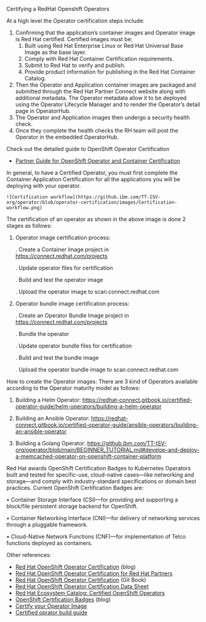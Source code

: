 Certifying a RedHat Openshift Operators 

 At a high level the Operator certification steps include:
 1. Confirming that the application’s container images and Operator image is Red Hat certified. Certified images must be:
    1. Built using Red Hat Enterprise Linux or Red Hat Universal Base Image as the base layer.
    2. Comply with Red Hat Container Certification requirements.
    3. Submit to Red Hat to verify and publish.
    4. Provide product information for publishing in the Red Hat Container Catalog.
2. Then the Operator and Application container images are packaged and submitted through the Red Hat Partner Connect website along with additional metadata. The Operator metadata allow it to be deployed using the Operator Lifecycle Manager and to render the Operator’s detail page in OperatorHub.
3. The Operator and Application images then undergo a security health check.
4. Once they complete the health checks the RH team will post the Operator in the embedded OperatorHub.

Check out the detailed guide to OpenShift Operator Certification
- [Partner Guide for OpenShift Operator and Container Certification](https://redhat-connect.gitbook.io/partner-guide-for-red-hat-openshift-and-container/)

In general, to have a Certified Operator, you must first complete the Container Application Certification for all the applications you will be deploying with your operator. 

    ![Certification workflow](https://github.ibm.com/TT-ISV-org/operator/blob/operator-certification/images/Certification-workflow.png)

The certification of an operator as shown in the above image is done 2 stages as follows:

1. Operator image certification process:

    . Create a Container Image project in https://connect.redhat.com/projects

    . Update operator files for certification
    
    . Build and test the operator image
    
    . Upload the operator image to scan.connect.redhat.com

2. Operator bundle image certification process:

    . Create an Operator Bundle Image project in https://connect.redhat.com/projects

    . Bundle the operator

    . Update operator bundle files for certification
    
    . Build and test the bundle image

    . Upload the operator bundle image to scan.connect.redhat.com

How to create the Operator images:
There are 3 kind of Operators available according to the Operator maturity model as follows:

1. Building a Helm Operator: 
https://redhat-connect.gitbook.io/certified-operator-guide/helm-operators/building-a-helm-operator

2. Building an Ansible Operator: 
https://redhat-connect.gitbook.io/certified-operator-guide/ansible-operators/building-an-ansible-operator

3. Building a Golang Operator:
https://github.ibm.com/TT-ISV-org/operator/blob/main/BEGINNER_TUTORIAL.md#develop-and-deploy-a-memcached-operator-on-openshift-container-platform

Red Hat awards OpenShift Certification Badges to Kubernetes Operators built and tested for specific-use, cloud-native cases—like networking and storage—and comply with industry-standard specifications or domain best practices. Current OpenShift Certification Badges are:

• Container Storage Interface (CSI)—for providing and supporting a block/file persistent storage backend for OpenShift.

• Container Networking Interface (CNI)—for delivery of networking services through a pluggable framework.

• Cloud-Native Network Functions (CNF)—for implementation of Telco functions deployed as containers.

Other references:
- [Red Hat OpenShift Operator Certification](https://www.openshift.com/blog/red-hat-openshift-operator-certification) (blog)
- [Red Hat OpenShift Operator Certification for Red Hat Partners](https://connect.redhat.com/en/partner-with-us/red-hat-openshift-operator-certification)
- [Red Hat OpenShift Operator Certification](https://redhat-connect.gitbook.io/red-hat-partner-connect-general-guide/certification-offerings/red-hat-openshift-operator-certification-1) (Git Book)
- [Red Hat OpenShift Operator Certification Data Sheet](https://connect.redhat.com/sites/default/files/2020-07/RH-OpenShift-Operator-Cert-Datasheet-US_062020F4.pdf)
- [Red Hat Ecosystem Catalog: Certified OpenShift Operators](https://catalog.redhat.com/software/operators/explore)
- [OpenShift Certification Badges](https://www.openshift.com/blog/badge-announcement-blog) (blog)
- [Certify your Operator Image](https://redhat-connect.gitbook.io/partner-guide-for-red-hat-openshift-and-container/certify-your-operator/creating-an-operator-project)
- [Certified oprator build guide](https://redhat-connect.gitbook.io/certified-operator-guide/)